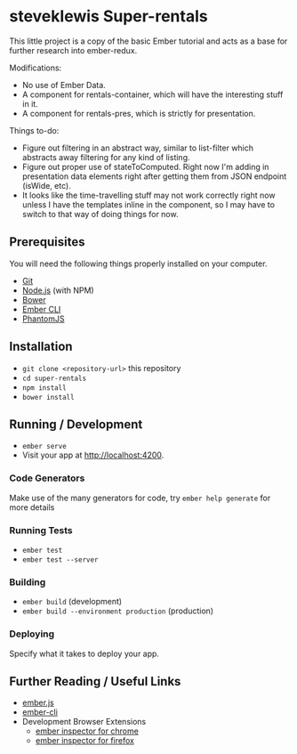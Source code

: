 # steveklewis Super-rentals

This little project is a copy of the basic Ember tutorial and acts as a base for further research into ember-redux.

Modifications:

* No use of Ember Data.
* A component for rentals-container, which will have the interesting stuff in it.
* A component for rentals-pres, which is strictly for presentation.

Things to-do:

* Figure out filtering in an abstract way, similar to list-filter which abstracts away filtering for any kind of listing.
* Figure out proper use of stateToComputed. Right now I'm adding in presentation data elements right after getting them from JSON endpoint (isWide, etc).
* It looks like the time-travelling stuff may not work correctly right now unless I have the templates inline in the component, so I may have to switch to that way of doing things for now.

## Prerequisites

You will need the following things properly installed on your computer.

* [Git](http://git-scm.com/)
* [Node.js](http://nodejs.org/) (with NPM)
* [Bower](http://bower.io/)
* [Ember CLI](http://ember-cli.com/)
* [PhantomJS](http://phantomjs.org/)

## Installation

* `git clone <repository-url>` this repository
* `cd super-rentals`
* `npm install`
* `bower install`

## Running / Development

* `ember serve`
* Visit your app at [http://localhost:4200](http://localhost:4200).

### Code Generators

Make use of the many generators for code, try `ember help generate` for more details

### Running Tests

* `ember test`
* `ember test --server`

### Building

* `ember build` (development)
* `ember build --environment production` (production)

### Deploying

Specify what it takes to deploy your app.

## Further Reading / Useful Links

* [ember.js](http://emberjs.com/)
* [ember-cli](http://ember-cli.com/)
* Development Browser Extensions
  * [ember inspector for chrome](https://chrome.google.com/webstore/detail/ember-inspector/bmdblncegkenkacieihfhpjfppoconhi)
  * [ember inspector for firefox](https://addons.mozilla.org/en-US/firefox/addon/ember-inspector/)

